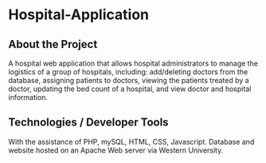 # Hospital-Application
## About the Project
A hospital web application that allows hospital administrators to manage the logistics of a group of hospitals, including: add/deleting doctors from the database, assigning patients to doctors, viewing the patients treated by a doctor, updating the bed count of a hospital, and view doctor and hospital information. 

## Technologies / Developer Tools
With the assistance of PHP, mySQL, HTML, CSS, Javascript. Database and website hosted on an Apache Web server via Western University. 
